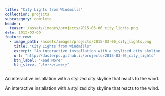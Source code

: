 ```yaml
---
title: "City Lights from Windmills"
collection: projects
subcategory: complete
header: 
  teaser: /assets/images/projects/2015-03-06_city_lights.png
date: 2015-03-06
feature_row: 
  - image_path: /assets/images/projects/2015-03-06_city_lights.png
    title: "City Lights from Windmills"
    excerpt: "An interactive installation with a stylized city skyline that reacts to the wind."
    url: "http://daslerpc.github.io/projects/2015-03-06_city_lights"
    btn_label: "Read More"
    btn_class: "btn--primary"
---
```


An interactive installation with a stylized city skyline that reacts to the wind.

An interactive installation with a stylized city skyline that reacts to the wind.